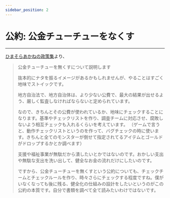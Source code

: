 ```yaml
---
sidebar_position: 2
---
```


# 公約: 公金チューチューをなくす
----------------------------------

[ひまそらあかねの政策集](https://note.com/hima_kuuhaku/n/n00a0ba9943d1)より、

> 公金チューチューを無くすについて説明します
> 
> 抜本的にナタを振るイメージがあるかもしれませんが、やることはすごく地味でストイックです。
> 
> 地方自治法で、地方自治体は、より少ない公費で、最大の結果が出せるよう、厳しく監査しなければならないと定められています。
> 
> なので、きちんとその公費が使われているか、地味にチェックすることになります。基準やチェックリストを作り、調査チームに対応させ、腐敗しないよう相互チェックも入れるくらいを考えています。
（ゲームで言うと、動作チェックリストというのを作って、バグチェックの時に使います。きちんと全てのモンスターが倒せて指定されてるアイテムとゴールドがドロップするかとか調べます）
> 
> 支援や福祉事業が無駄だから潰したいとかではないのです。おかしい支出や無駄な支出を洗い出して、健全なお金の流れだけにしたいのです。
> 
> ですから、公金チューチューを無くすという公約についても、チェックチームとチェックルールを作り、時々さらにチェックする程度ですね。僕がいなくなっても後に残る、健全化の仕組みの設計をしたいというのがこの公約の本質です。自分で書類を調べて全て読みたいわけではないです。
